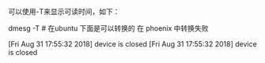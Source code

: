 可以使用-T来显示可读时间，如下：

dmesg -T # 在ubuntu 下面是可以转换的 在 phoenix 中转换失败

[Fri Aug 31 17:55:32 2018] device is closed
 [Fri Aug 31 17:55:32 2018] device is closed




